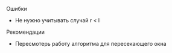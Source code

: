 Ошибки
- Не нужно учитывать случай r < l

Рекомендации
- Пересмотерь работу алгоритма для пересекающего окна
